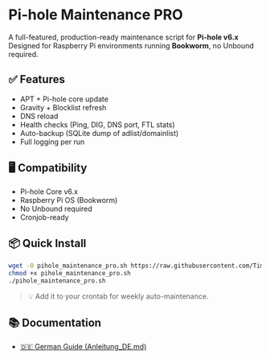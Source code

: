 # Pi-hole Maintenance PRO

A full-featured, production-ready maintenance script for **Pi-hole v6.x**  
Designed for Raspberry Pi environments running **Bookworm**, no Unbound required.

## ✅ Features

- APT + Pi-hole core update
- Gravity + Blocklist refresh
- DNS reload
- Health checks (Ping, DIG, DNS port, FTL stats)
- Auto-backup (SQLite dump of adlist/domainlist)
- Full logging per run

## 🖥️ Compatibility

- Pi-hole Core v6.x
- Raspberry Pi OS (Bookworm)
- No Unbound required
- Cronjob-ready

## 📦 Quick Install

```bash
wget -O pihole_maintenance_pro.sh https://raw.githubusercontent.com/TimInTech/pihole-maintenance-pro/main/pihole_maintenance_pro.sh
chmod +x pihole_maintenance_pro.sh
./pihole_maintenance_pro.sh
```

> 💡 Add it to your crontab for weekly auto-maintenance.

## 📚 Documentation

- [🇩🇪 German Guide (Anleitung_DE.md)](docs/Anleitung_DE.md)
